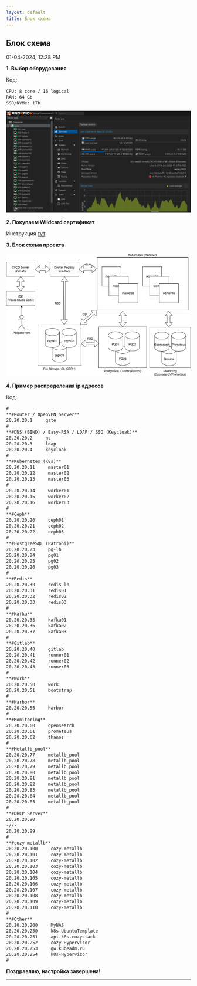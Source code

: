 ```yaml
---
layout: default
title: Блок схема
---
```


##  Блок схема 

01-04-2024, 12:28 PM

**1\. Выбор оборудования**  
  


Код:
    
    
    CPU: 8 core / 16 logical
    RAM: 64 Gb
    SSD/NVMe: 1Tb

  
![Нажмите на изображение для увеличения.  Название:	Снимок экрана 2025-06-09 в 10.20.32.png Просмотров:	6 Размер:	165.2 Кб ID:	4823](images\\img_4823_1749453697.jpg)  
  
**2\. Покупаем Wildcard сертификат**  
  
Инструкция [тут](https://forum.kubeadm.ru/node/3514)  
  
**3\. Блок схема проекта**  
  
![Нажмите на изображение для увеличения.  Название:	image_2270.jpg Просмотров:	59 Размер:	66.8 Кб ID:	2932](images\\img_2932_1704360493.jpg)  
  
  
**4\. Пример распределения ip адресов**  
  


Код:
    
    
    #
    **#Router / OpenVPN Server**
    20.20.20.1     gate
    #
    **#DNS (BIND) / Easy-RSA / LDAP / SSO (Keycloak)**
    20.20.20.2     ns
    20.20.20.3     ldap
    20.20.20.4     keycloak
    #
    **#Kubernetes (K8s)**
    20.20.20.11     master01
    20.20.20.12     master02
    20.20.20.13     master03
    #
    20.20.20.14     worker01
    20.20.20.15     worker02
    20.20.20.16     worker03
    #
    **#Ceph**
    20.20.20.20     ceph01
    20.20.20.21     ceph02
    20.20.20.22     ceph03
    #
    **#PostgreeSQL (Patroni)**
    20.20.20.23     pg-lb
    20.20.20.24     pg01
    20.20.20.25     pg02
    20.20.20.26     pg03
    #
    **#Redis**
    20.20.20.30     redis-lb
    20.20.20.31     redis01
    20.20.20.32     redis02
    20.20.20.33     redis03
    #
    **#Kafka**
    20.20.20.35     kafka01
    20.20.20.36     kafka02
    20.20.20.37     kafka03
    #
    **#Gitlab**
    20.20.20.40     gitlab
    20.20.20.41     runner01
    20.20.20.42     runner02
    20.20.20.43     runner03
    #
    **#Work**
    20.20.20.50     work
    20.20.20.51     bootstrap
    #
    **#Harbor**
    20.20.20.55     harbor
    #
    **#Monitoring**
    20.20.20.60     opensearch
    20.20.20.61     prometeus
    20.20.20.62     thanos
    #
    **#Metallb_pool**
    20.20.20.77     metallb_pool
    20.20.20.78     metallb_pool
    20.20.20.79     metallb_pool
    20.20.20.80     metallb_pool
    20.20.20.81     metallb_pool
    20.20.20.82     metallb_pool
    20.20.20.83     metallb_pool
    20.20.20.84     metallb_pool
    20.20.20.85     metallb_pool
    #
    **#DHCP Server**
    20.20.20.90
    -//-
    20.20.20.99
    #
    **#cozy-metallb**
    20.20.20.100     cozy-metallb
    20.20.20.101     cozy-metallb
    20.20.20.102     cozy-metallb
    20.20.20.103     cozy-metallb
    20.20.20.104     cozy-metallb
    20.20.20.105     cozy-metallb
    20.20.20.106     cozy-metallb
    20.20.20.107     cozy-metallb
    20.20.20.108     cozy-metallb
    20.20.20.109     cozy-metallb
    20.20.20.110     cozy-metallb
    #
    **#Other**
    20.20.20.200     MyNAS
    20.20.20.250     k8s-UbuntuTemplate
    20.20.20.251     api.k8s.cozystack
    20.20.20.252     cozy-Hypervizor
    20.20.20.253     gw.kubeadm.ru
    20.20.20.254     k8s-Hypervizor
    #

  
**Поздравляю, настройка завершена!**


---

